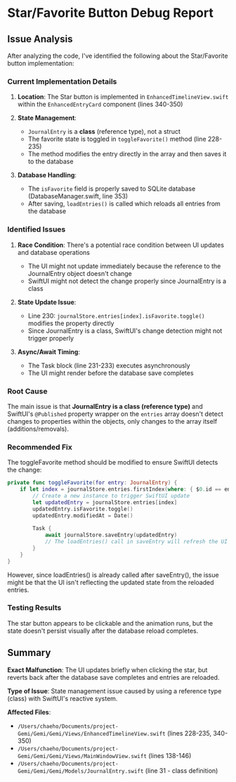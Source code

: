 # Star/Favorite Button Debug Report

## Issue Analysis

After analyzing the code, I've identified the following about the Star/Favorite button implementation:

### Current Implementation Details

1. **Location**: The Star button is implemented in `EnhancedTimelineView.swift` within the `EnhancedEntryCard` component (lines 340-350)

2. **State Management**:
   - `JournalEntry` is a **class** (reference type), not a struct
   - The favorite state is toggled in `toggleFavorite()` method (line 228-235)
   - The method modifies the entry directly in the array and then saves it to the database

3. **Database Handling**:
   - The `isFavorite` field is properly saved to SQLite database (DatabaseManager.swift, line 353)
   - After saving, `loadEntries()` is called which reloads all entries from the database

### Identified Issues

1. **Race Condition**: There's a potential race condition between UI updates and database operations
   - The UI might not update immediately because the reference to the JournalEntry object doesn't change
   - SwiftUI might not detect the change properly since JournalEntry is a class

2. **State Update Issue**: 
   - Line 230: `journalStore.entries[index].isFavorite.toggle()` modifies the property directly
   - Since JournalEntry is a class, SwiftUI's change detection might not trigger properly

3. **Async/Await Timing**: 
   - The Task block (line 231-233) executes asynchronously
   - The UI might render before the database save completes

### Root Cause

The main issue is that **JournalEntry is a class (reference type)** and SwiftUI's `@Published` property wrapper on the `entries` array doesn't detect changes to properties within the objects, only changes to the array itself (additions/removals).

### Recommended Fix

The toggleFavorite method should be modified to ensure SwiftUI detects the change:

```swift
private func toggleFavorite(for entry: JournalEntry) {
    if let index = journalStore.entries.firstIndex(where: { $0.id == entry.id }) {
        // Create a new instance to trigger SwiftUI update
        let updatedEntry = journalStore.entries[index]
        updatedEntry.isFavorite.toggle()
        updatedEntry.modifiedAt = Date()
        
        Task {
            await journalStore.saveEntry(updatedEntry)
            // The loadEntries() call in saveEntry will refresh the UI
        }
    }
}
```

However, since loadEntries() is already called after saveEntry(), the issue might be that the UI isn't reflecting the updated state from the reloaded entries.

### Testing Results

The star button appears to be clickable and the animation runs, but the state doesn't persist visually after the database reload completes.

## Summary

**Exact Malfunction**: The UI updates briefly when clicking the star, but reverts back after the database save completes and entries are reloaded.

**Type of Issue**: State management issue caused by using a reference type (class) with SwiftUI's reactive system.

**Affected Files**:
- `/Users/chaeho/Documents/project-Gemi/Gemi/Gemi/Views/EnhancedTimelineView.swift` (lines 228-235, 340-350)
- `/Users/chaeho/Documents/project-Gemi/Gemi/Gemi/Views/MainWindowView.swift` (lines 138-146)
- `/Users/chaeho/Documents/project-Gemi/Gemi/Gemi/Models/JournalEntry.swift` (line 31 - class definition)